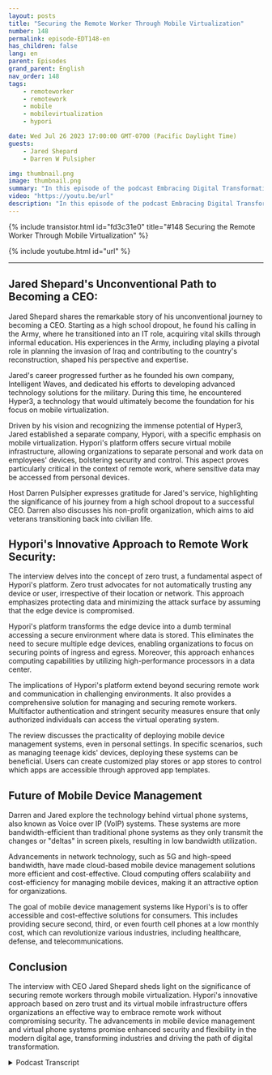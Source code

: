 ```yaml
---
layout: posts
title: "Securing the Remote Worker Through Mobile Virtualization"
number: 148
permalink: episode-EDT148-en
has_children: false
lang: en
parent: Episodes
grand_parent: English
nav_order: 148
tags:
    - remoteworker
    - remotework
    - mobile
    - mobilevirtualization
    - hypori

date: Wed Jul 26 2023 17:00:00 GMT-0700 (Pacific Daylight Time)
guests:
    - Jared Shepard
    - Darren W Pulsipher

img: thumbnail.png
image: thumbnail.png
summary: "In this episode of the podcast Embracing Digital Transformation, host Darren Pulsipher engages in an insightful conversation with special guest Jared Shepard, the CEO of Hypori. The interview focuses on the crucial topic of securing remote workers through mobile virtualization. Jared Shepard's unique journey from a high school dropout to a CEO adds an inspiring dimension to the discussion."
video: "https://youtu.be/url"
description: "In this episode of the podcast Embracing Digital Transformation, host Darren Pulsipher engages in an insightful conversation with special guest Jared Shepard, the CEO of Hypori. The interview focuses on the crucial topic of securing remote workers through mobile virtualization. Jared Shepard's unique journey from a high school dropout to a CEO adds an inspiring dimension to the discussion."
---
```


<div>
{% include transistor.html id="fd3c31e0" title="#148 Securing the Remote Worker Through Mobile Virtualization" %}

{% include youtube.html id="url" %}
</div>

---

## Jared Shepard's Unconventional Path to Becoming a CEO:

Jared Shepard shares the remarkable story of his unconventional journey to becoming a CEO. Starting as a high school dropout, he found his calling in the Army, where he transitioned into an IT role, acquiring vital skills through informal education. His experiences in the Army, including playing a pivotal role in planning the invasion of Iraq and contributing to the country's reconstruction, shaped his perspective and expertise.

Jared's career progressed further as he founded his own company, Intelligent Waves, and dedicated his efforts to developing advanced technology solutions for the military. During this time, he encountered Hyper3, a technology that would ultimately become the foundation for his focus on mobile virtualization.

Driven by his vision and recognizing the immense potential of Hyper3, Jared established a separate company, Hypori, with a specific emphasis on mobile virtualization. Hypori's platform offers secure virtual mobile infrastructure, allowing organizations to separate personal and work data on employees' devices, bolstering security and control. This aspect proves particularly critical in the context of remote work, where sensitive data may be accessed from personal devices.

Host Darren Pulsipher expresses gratitude for Jared's service, highlighting the significance of his journey from a high school dropout to a successful CEO. Darren also discusses his non-profit organization, which aims to aid veterans transitioning back into civilian life.

## Hypori's Innovative Approach to Remote Work Security:

The interview delves into the concept of zero trust, a fundamental aspect of Hypori's platform. Zero trust advocates for not automatically trusting any device or user, irrespective of their location or network. This approach emphasizes protecting data and minimizing the attack surface by assuming that the edge device is compromised.

Hypori's platform transforms the edge device into a dumb terminal accessing a secure environment where data is stored. This eliminates the need to secure multiple edge devices, enabling organizations to focus on securing points of ingress and egress. Moreover, this approach enhances computing capabilities by utilizing high-performance processors in a data center.

The implications of Hypori's platform extend beyond securing remote work and communication in challenging environments. It also provides a comprehensive solution for managing and securing remote workers. Multifactor authentication and stringent security measures ensure that only authorized individuals can access the virtual operating system.

The review discusses the practicality of deploying mobile device management systems, even in personal settings. In specific scenarios, such as managing teenage kids' devices, deploying these systems can be beneficial. Users can create customized play stores or app stores to control which apps are accessible through approved app templates.

## Future of Mobile Device Management

Darren and Jared explore the technology behind virtual phone systems, also known as Voice over IP (VoIP) systems. These systems are more bandwidth-efficient than traditional phone systems as they only transmit the changes or "deltas" in screen pixels, resulting in low bandwidth utilization.

Advancements in network technology, such as 5G and high-speed bandwidth, have made cloud-based mobile device management solutions more efficient and cost-effective. Cloud computing offers scalability and cost-efficiency for managing mobile devices, making it an attractive option for organizations.

The goal of mobile device management systems like Hypori's is to offer accessible and cost-effective solutions for consumers. This includes providing secure second, third, or even fourth cell phones at a low monthly cost, which can revolutionize various industries, including healthcare, defense, and telecommunications.

## Conclusion

The interview with CEO Jared Shepard sheds light on the significance of securing remote workers through mobile virtualization. Hypori's innovative approach based on zero trust and its virtual mobile infrastructure offers organizations an effective way to embrace remote work without compromising security. The advancements in mobile device management and virtual phone systems promise enhanced security and flexibility in the modern digital age, transforming industries and driving the path of digital transformation.



<details>
<summary> Podcast Transcript </summary>

<p></p>

</details>

